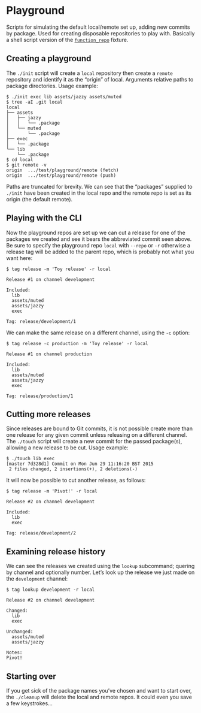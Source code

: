 # Playground

Scripts for simulating the default local/remote set up, adding new commits by
package. Used for creating disposable repositories to play with. Basically a
shell script version of the
[`function_repo`](https://github.com/bmcorser/git-tags-py/blob/master/test/conftest.py#L84)
fixture.

## Creating a playground

The `./init` script will create a `local` repository then create a `remote`
repository and identify it as the “origin” of local. Arguments relative paths
to package directories. Usage example:

``` shell
$ ./init exec lib assets/jazzy assets/muted
$ tree -aI .git local
local
├── assets
│   ├── jazzy
│   │   └── .package
│   └── muted
│       └── .package
├── exec
│   └── .package
└── lib
    └── .package
$ cd local
$ git remote -v
origin  .../test/playground/remote (fetch)
origin  .../test/playground/remote (push)
```

Paths are truncated for brevity. We can see that the “packages” supplied to
`./init` have been created in the local repo and the remote repo is set as its
origin (the default remote).

## Playing with the CLI
Now the playground repos are set up we can cut a release for one of the
packages we created and see it bears the abbreviated commit seen above. Be sure
to specify the playground repo `local` with `--repo` or `-r` otherwise a
release tag will be added to the parent repo, which is probably not what you
want here:

``` shell
$ tag release -m 'Toy release' -r local

Release #1 on channel development

Included:
  lib
  assets/muted
  assets/jazzy
  exec

Tag: release/development/1

```

We can make the same release on a different channel, using the `-c` option:

``` shell
$ tag release -c production -m 'Toy release' -r local

Release #1 on channel production

Included:
  lib
  assets/muted
  assets/jazzy
  exec

Tag: release/production/1
```

## Cutting more releases
Since releases are bound to Git commits, it is not possible create more than
one release for any given commit unless releasing on a different channel. The
``./touch`` script will create a new commit for the passed package(s), allowing
a new release to be cut. Usage example:

``` shell
$ ./touch lib exec
[master 7d328d1] Commit on Mon Jun 29 11:16:20 BST 2015
 2 files changed, 2 insertions(+), 2 deletions(-)
```

It will now be possible to cut another release, as follows:

``` shell
$ tag release -m 'Pivot!' -r local

Release #2 on channel development

Included:
  lib
  exec

Tag: release/development/2
```

## Examining release history
We can see the releases we created using the ``lookup`` subcommand; quering by
channel and optionally number. Let’s look up the release we just made on the
`development` channel:

``` shell
$ tag lookup development -r local

Release #2 on channel development

Changed:
  lib
  exec

Unchanged:
  assets/muted
  assets/jazzy

Notes:
Pivot!
```


## Starting over
If you get sick of the package names you’ve chosen and want to start over, the
``./cleanup`` will delete the local and remote repos. It could even you save a
few keystrokes...
